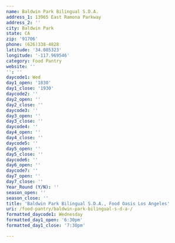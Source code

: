 ```yaml
---
name: Baldwin Park Bilingual S.D.A.
address_1: 13965 East Ramona Parkway
address_2: ''
city: Baldwin Park
state: CA
zip: '91706'
phone: (626)338-4828
latitude: '34.085323'
longitude: '-117.969546'
category: Food Pantry
website: ''
'': ''
daycode1: Wed
day1_open: '1830'
day1_close: '1930'
daycode2: ''
day2_open: ''
day2_close: ''
daycode3: ''
day3_open: ''
day3_close: ''
daycode4: ''
day4_open: ''
day4_close: ''
daycode5: ''
day5_open: ''
day5_close: ''
daycode6: ''
day6_open: ''
daycode7: ''
day7_open: ''
day7_close: ''
Year_Round (Y/N): ''
season_open: ''
season_close: ''
title: 'Baldwin Park Bilingual S.D.A., Food Oasis Los Angeles'
uri: /food-pantry/baldwin-park-bilingual-s-d-a-/
formatted_daycode1: Wednesday
formatted_day1_open: '6:30pm'
formatted_day1_close: '7:30pm'

---
```

